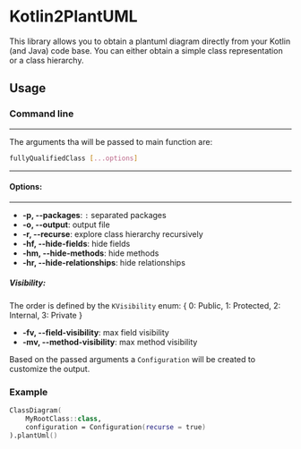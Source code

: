# Kotlin2PlantUML

This library allows you to obtain a plantuml diagram directly from your Kotlin (and Java)
code base. You can either obtain a simple class representation or a class hierarchy.

## Usage

### Command line

---------------------------------------------------
The arguments tha will be passed to main function are:

 ```bash
fullyQualifiedClass [...options]
 ```

---------------------------------------------------
 #### Options:

---------------------------------------------------
* **-p, --packages**: `:` separated packages
* **-o, --output**: output file
* **-r, --recurse**: explore class hierarchy recursively
* **-hf, --hide-fields**: hide fields
* **-hm, --hide-methods**: hide methods
* **-hr, --hide-relationships**: hide relationships
##### Visibility:
The order is defined by the `KVisibility` enum:
{ 0: Public, 1: Protected, 2: Internal, 3: Private }
* **-fv, --field-visibility**: max field visibility
* **-mv, --method-visibility**: max method visibility

Based on the passed arguments a `Configuration` will be created
to customize the output.

### Example
```kotlin
ClassDiagram(
    MyRootClass::class, 
    configuration = Configuration(recurse = true)
).plantUml()
```

